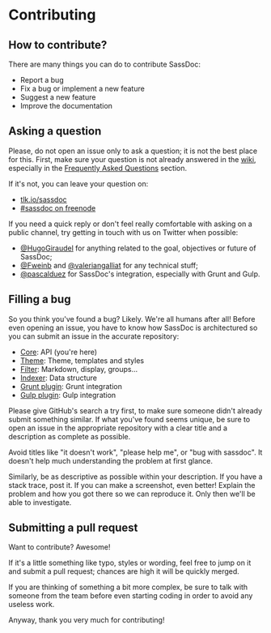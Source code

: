 # Contributing

## How to contribute?

There are many things you can do to contribute SassDoc:

* Report a bug
* Fix a bug or implement a new feature
* Suggest a new feature
* Improve the documentation

## Asking a question

Please, do not open an issue only to ask a question; it is not the best place for this. First, make sure your question is not already answered in the [wiki](https://github.com/SassDoc/sassdoc/wiki/), especially in the [Frequently Asked Questions](https://github.com/SassDoc/sassdoc/wiki/Frequently-Asked-Questions) section.

If it's not, you can leave your question on:

* [tlk.io/sassdoc](http://tlk.io/sassdoc)
* [#sassdoc on freenode](http://webchat.freenode.net/)

If you need a quick reply or don't feel really comfortable with asking on a public channel, try getting in touch with us on Twitter when possible:

* [@HugoGiraudel](https://twitter.com/hugogiraudel) for anything related to the goal, objectives or future of SassDoc;
* [@Fweinb](https://twitter.com/fweinb) and [@valeriangalliat](https://twitter.com/valeriagalliat) for any technical stuff;
* [@pascalduez](https://twitter.com/pascalduez) for SassDoc's integration, especially with Grunt and Gulp.

## Filling a bug

So you think you've found a bug? Likely. We're all humans after all! Before even opening an issue, you have to know how SassDoc is architectured so you can submit an issue in the accurate repository:

* [Core](https://github.com/sassdoc/sassdoc): API (you're here)
* [Theme](https://github.com/sassdoc/sassdoc-theme-light): Theme, templates and styles
* [Filter](https://github.com/sassdoc/sassdoc-filter): Markdown, display, groups...
* [Indexer](https://github.com/sassdoc/sassdoc-indexer): Data structure
* [Grunt plugin](https://github.com/sassdoc/grunt-sassdoc): Grunt integration
* [Gulp plugin](https://github.com/sassdoc/gulp-sassdoc): Gulp integration

Please give GitHub's search a try first, to make sure someone didn't already submit something similar. If what you've found seems unique, be sure to open an issue in the appropriate repository with a clear title and a description as complete as possible.

Avoid titles like "it doesn't work", "please help me", or "bug with sassdoc". It doesn't help much understanding the problem at first glance.

Similarly, be as descriptive as possible within your description. If you have a stack trace, post it. If you can make a screenshot, even better! Explain the problem and how you got there so we can reproduce it. Only then we'll be able to investigate.

## Submitting a pull request

Want to contribute? Awesome!

If it's a little something like typo, styles or wording, feel free to jump on it and submit a pull request; chances are high it will be quickly merged.

If you are thinking of something a bit more complex, be sure to talk with someone from the team before even starting coding in order to avoid any useless work.

Anyway, thank you very much for contributing!
